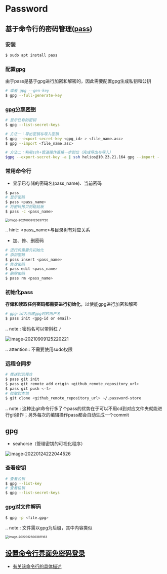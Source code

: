# Password

## 基于命令行的密码管理([pass](https://wiki.archlinux.org/title/Pass))

### 安装

```bash
$ sudo apt install pass
```

### 配置gpg

由于pass是基于gpg进行加密和解密的，因此需要配置gpg生成私钥和公钥

```bash
# 或者 gpg --gen-key
$ gpg --full-generate-key
```

### [gpg分享密钥](https://unix.stackexchange.com/questions/481939/how-to-export-a-gpg-private-key-and-public-key-to-a-file)

```bash
# 显示已有的密钥
$ gpg --list-secret-keys

# 方法一：导出密钥与导入密钥
$ gpg --export-secret-key <gpg_id> > <file_name.asc>
$ gpg --import <file_name.asc>

# 方法二：利用ssh+管道操作直接一步到位（完成导出与导入）
$gpg --export-secret-key -a | ssh helios@10.23.21.164 gpg --import -
```

### 常用命令行

* 显示已存储的密码名(pass_name)、当前密码

```bash
$ pass
# 显示密码
$ pass <pass_name>
# 将密码拷贝到粘贴板
$ pass -c <pass_name>
```

<img src="https://natsu-akatsuki.oss-cn-guangzhou.aliyuncs.com/img/image-20210909125637720.png" alt="image-20210909125637720" style="zoom:67%; " />

.. hint:: <pass_name>与目录树有对应关系

* 加、修、删密码

```bash
# 进行前需要先初始化
# 添加密码
$ psss insert <pass_name>
# 修改密码
$ pass edit <pass_name>
# 删除密码
$ pass rm <pass_name>
```

### 初始化pass

**存储和读取任何密码都需要进行初始化**，以使能gpg进行加密和解密

```bash
# gpg-id为创建gpg时的用户名
$ pass init <gpg-id or email>
```

.. note:: 密码名可以带斜杠 `/`

![image-20210909125220221](https://natsu-akatsuki.oss-cn-guangzhou.aliyuncs.com/img/image-20210909125220221.png)

.. attention:: 不需要使用sudo权限

### 远程仓同步

```bash
# 推送到远程仓
$ pass git init
$ pass git remote add origin <github_remote_repository_url>
$ pass git push <-f>
# 拉取到本地
$ git clone <github_remote_repository_url> ~/.password-store
```

.. note:: 这种比git命令行多了个pass的优势在于可以不用cd到对应文件夹就能进行git操作；另外每次的编辑操作pass都会自动生成一个commit

## gpg

* seahorse（管理密钥的可视化程序）

![image-20220124222044526](https://natsu-akatsuki.oss-cn-guangzhou.aliyuncs.com/img/image-20220124222044526.png)

### 查看密钥

```bash
# 查看公钥
$ gpg --list-key
# 查看私钥
$ gpg --list-secret-keys
```

### gpg对文件解码

```bash
$ gpg -p <file.gpg>
```

.. note:: 文件需以gpg为后缀，其中内容类似

<img src="https://natsu-akatsuki.oss-cn-guangzhou.aliyuncs.com/img/image-20220125003811163.png" alt="image-20220125003811163" style="zoom:67%;" />

## [设置命令行界面免密码登录](https://blog.csdn.net/linzhiji/article/details/117336433)

- [有关该命令行的具体描述](https://askubuntu.com/questions/819117/how-can-i-get-autologin-at-startup-working-on-ubuntu-server-16-04-1)



